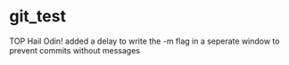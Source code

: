 # git_test
TOP
Hail Odin!
added a delay to write the -m flag in a seperate window to prevent commits without messages
